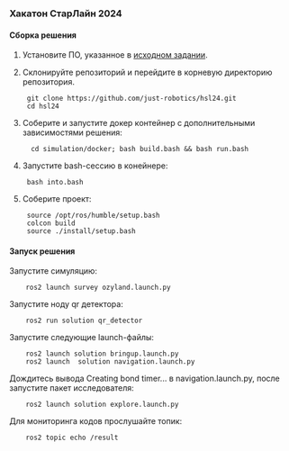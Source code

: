 ### Хакатон СтарЛайн 2024

#### Сборка решения

1. Установите ПО, указанное в [исходном задании](https://github.com/I1sh/hackathon_sl24/blob/master/docs/README.md).

2. Склонируйте репозиторий и перейдите в корневую директорию репозитория.

        git clone https://github.com/just-robotics/hsl24.git
        cd hsl24

3. Соберите и запустите докер контейнер с дополнительными зависимостями решения:

         cd simulation/docker; bash build.bash && bash run.bash

4. Запустите bash-сессию в конейнере:

        bash into.bash
   
5. Соберите проект:

		source /opt/ros/humble/setup.bash
	    colcon build 
		source ./install/setup.bash

#### Запуск решения
Запустите симуляцию:

        ros2 launch survey ozyland.launch.py
		
Запустите ноду qr детектора:

        ros2 run solution qr_detector
		
Запустите следующие launch-файлы:

        ros2 launch solution bringup.launch.py
        ros2 launch  solution navigation.launch.py
        

		
Дождитесь вывода Creating bond timer...  в navigation.launch.py, после запустите пакет исследователя:
        
        ros2 launch solution explore.launch.py

Для мониторинга кодов прослушайте топик:
		
        ros2 topic echo /result
